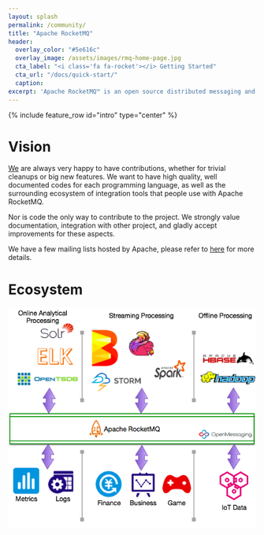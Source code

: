```yaml
---
layout: splash
permalink: /community/
title: "Apache RocketMQ"
header:
  overlay_color: "#5e616c"
  overlay_image: /assets/images/rmq-home-page.jpg
  cta_label: "<i class='fa fa-rocket'></i> Getting Started"
  cta_url: "/docs/quick-start/"
  caption:
excerpt: 'Apache RocketMQ™ is an open source distributed messaging and streaming data platform.<br /> <small><a href="/release_notes/release-notes-4.2.0/">Latest release v4.2.0</a></small><br /><br /> {::nomarkdown}<iframe style="display: inline-block;" src="https://ghbtns.com/github-btn.html?user=apache&repo=rocketmq&type=star&count=true&size=large" frameborder="0" scrolling="0" width="160px" height="30px"></iframe> <iframe style="display: inline-block;" src="https://ghbtns.com/github-btn.html?user=apache&repo=rocketmq&type=fork&count=true&size=large" frameborder="0" scrolling="0" width="158px" height="30px"></iframe>{:/nomarkdown}'
---
```

{% include feature_row id="intro" type="center" %}


# Vision

[We](/about/team/) are always very happy to have contributions, whether for trivial cleanups or big new features. We want to have high quality, well documented codes for each programming language, as well as the surrounding ecosystem of integration tools that people use with Apache RocketMQ.

Nor is code the only way to contribute to the project. We strongly value documentation, integration with other project, and gladly accept improvements for these aspects.

We have a few mailing lists hosted by Apache, please refer to [here](/about/contact) for more details.

# Ecosystem

![](/assets/images/eco.png)

